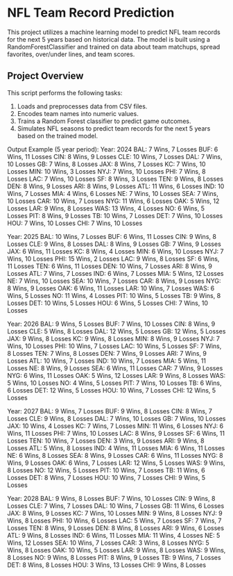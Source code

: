 # NFL Team Record Prediction

This project utilizes a machine learning model to predict NFL team records for the next 5 years based on historical data. The model is built using a RandomForestClassifier and trained on data about team matchups, spread favorites, over/under lines, and team scores.

## Project Overview

This script performs the following tasks:
1. Loads and preprocesses data from CSV files.
2. Encodes team names into numeric values.
3. Trains a Random Forest classifier to predict game outcomes.
4. Simulates NFL seasons to predict team records for the next 5 years based on the trained model.


Output Example (5 year period):
Year: 2024
  BAL: 7 Wins, 7 Losses
  BUF: 6 Wins, 11 Losses
  CIN: 8 Wins, 9 Losses
  CLE: 10 Wins, 7 Losses
  DAL: 7 Wins, 10 Losses
  GB: 7 Wins, 8 Losses
  JAX: 8 Wins, 7 Losses
  KC: 7 Wins, 10 Losses
  MIN: 10 Wins, 3 Losses
  NYJ: 7 Wins, 10 Losses
  PHI: 7 Wins, 8 Losses
  LAC: 7 Wins, 10 Losses
  SF: 8 Wins, 3 Losses
  TEN: 9 Wins, 8 Losses
  DEN: 8 Wins, 9 Losses
  ARI: 8 Wins, 9 Losses
  ATL: 11 Wins, 6 Losses
  IND: 10 Wins, 7 Losses
  MIA: 4 Wins, 6 Losses
  NE: 7 Wins, 10 Losses
  SEA: 7 Wins, 10 Losses
  CAR: 10 Wins, 7 Losses
  NYG: 11 Wins, 6 Losses
  OAK: 5 Wins, 12 Losses
  LAR: 9 Wins, 8 Losses
  WAS: 13 Wins, 4 Losses
  NO: 6 Wins, 5 Losses
  PIT: 8 Wins, 9 Losses
  TB: 10 Wins, 7 Losses
  DET: 7 Wins, 10 Losses
  HOU: 7 Wins, 10 Losses
  CHI: 7 Wins, 10 Losses

  
Year: 2025
  BAL: 10 Wins, 7 Losses
  BUF: 6 Wins, 11 Losses
  CIN: 9 Wins, 8 Losses
  CLE: 9 Wins, 8 Losses
  DAL: 8 Wins, 9 Losses
  GB: 7 Wins, 9 Losses
  JAX: 6 Wins, 11 Losses
  KC: 8 Wins, 4 Losses
  MIN: 6 Wins, 10 Losses
  NYJ: 7 Wins, 10 Losses
  PHI: 15 Wins, 2 Losses
  LAC: 9 Wins, 8 Losses
  SF: 6 Wins, 11 Losses
  TEN: 6 Wins, 11 Losses
  DEN: 10 Wins, 7 Losses
  ARI: 8 Wins, 9 Losses
  ATL: 7 Wins, 7 Losses
  IND: 6 Wins, 7 Losses
  MIA: 5 Wins, 12 Losses
  NE: 7 Wins, 10 Losses
  SEA: 10 Wins, 7 Losses
  CAR: 8 Wins, 9 Losses
  NYG: 8 Wins, 9 Losses
  OAK: 6 Wins, 11 Losses
  LAR: 10 Wins, 7 Losses
  WAS: 6 Wins, 5 Losses
  NO: 11 Wins, 4 Losses
  PIT: 10 Wins, 5 Losses
  TB: 9 Wins, 8 Losses
  DET: 10 Wins, 5 Losses
  HOU: 6 Wins, 5 Losses
  CHI: 7 Wins, 10 Losses

  
Year: 2026
  BAL: 9 Wins, 5 Losses
  BUF: 7 Wins, 10 Losses
  CIN: 8 Wins, 9 Losses
  CLE: 5 Wins, 8 Losses
  DAL: 12 Wins, 5 Losses
  GB: 12 Wins, 5 Losses
  JAX: 9 Wins, 8 Losses
  KC: 9 Wins, 8 Losses
  MIN: 8 Wins, 9 Losses
  NYJ: 7 Wins, 10 Losses
  PHI: 10 Wins, 7 Losses
  LAC: 10 Wins, 5 Losses
  SF: 7 Wins, 8 Losses
  TEN: 7 Wins, 8 Losses
  DEN: 7 Wins, 9 Losses
  ARI: 7 Wins, 9 Losses
  ATL: 10 Wins, 7 Losses
  IND: 10 Wins, 7 Losses
  MIA: 5 Wins, 11 Losses
  NE: 8 Wins, 9 Losses
  SEA: 6 Wins, 11 Losses
  CAR: 7 Wins, 9 Losses
  NYG: 6 Wins, 11 Losses
  OAK: 5 Wins, 12 Losses
  LAR: 9 Wins, 8 Losses
  WAS: 5 Wins, 10 Losses
  NO: 4 Wins, 5 Losses
  PIT: 7 Wins, 10 Losses
  TB: 6 Wins, 6 Losses
  DET: 12 Wins, 5 Losses
  HOU: 10 Wins, 7 Losses
  CHI: 12 Wins, 5 Losses

  
Year: 2027
  BAL: 9 Wins, 7 Losses
  BUF: 9 Wins, 8 Losses
  CIN: 8 Wins, 7 Losses
  CLE: 9 Wins, 8 Losses
  DAL: 7 Wins, 10 Losses
  GB: 7 Wins, 10 Losses
  JAX: 10 Wins, 4 Losses
  KC: 7 Wins, 7 Losses
  MIN: 11 Wins, 6 Losses
  NYJ: 6 Wins, 11 Losses
  PHI: 7 Wins, 10 Losses
  LAC: 8 Wins, 9 Losses
  SF: 6 Wins, 11 Losses
  TEN: 10 Wins, 7 Losses
  DEN: 3 Wins, 9 Losses
  ARI: 9 Wins, 8 Losses
  ATL: 5 Wins, 8 Losses
  IND: 4 Wins, 11 Losses
  MIA: 6 Wins, 11 Losses
  NE: 6 Wins, 8 Losses
  SEA: 8 Wins, 9 Losses
  CAR: 6 Wins, 11 Losses
  NYG: 8 Wins, 9 Losses
  OAK: 6 Wins, 7 Losses
  LAR: 12 Wins, 5 Losses
  WAS: 9 Wins, 8 Losses
  NO: 12 Wins, 5 Losses
  PIT: 10 Wins, 7 Losses
  TB: 11 Wins, 6 Losses
  DET: 8 Wins, 7 Losses
  HOU: 10 Wins, 7 Losses
  CHI: 9 Wins, 5 Losses

  
Year: 2028
  BAL: 9 Wins, 8 Losses
  BUF: 7 Wins, 10 Losses
  CIN: 9 Wins, 8 Losses
  CLE: 7 Wins, 7 Losses
  DAL: 10 Wins, 7 Losses
  GB: 11 Wins, 6 Losses
  JAX: 8 Wins, 9 Losses
  KC: 7 Wins, 10 Losses
  MIN: 9 Wins, 8 Losses
  NYJ: 9 Wins, 8 Losses
  PHI: 10 Wins, 6 Losses
  LAC: 5 Wins, 7 Losses
  SF: 7 Wins, 7 Losses
  TEN: 8 Wins, 9 Losses
  DEN: 8 Wins, 8 Losses
  ARI: 9 Wins, 6 Losses
  ATL: 9 Wins, 8 Losses
  IND: 6 Wins, 11 Losses
  MIA: 11 Wins, 4 Losses
  NE: 5 Wins, 12 Losses
  SEA: 10 Wins, 7 Losses
  CAR: 3 Wins, 8 Losses
  NYG: 5 Wins, 8 Losses
  OAK: 10 Wins, 5 Losses
  LAR: 9 Wins, 8 Losses
  WAS: 9 Wins, 8 Losses
  NO: 9 Wins, 8 Losses
  PIT: 8 Wins, 9 Losses
  TB: 9 Wins, 7 Losses
  DET: 8 Wins, 8 Losses
  HOU: 3 Wins, 13 Losses
  CHI: 9 Wins, 8 Losses

